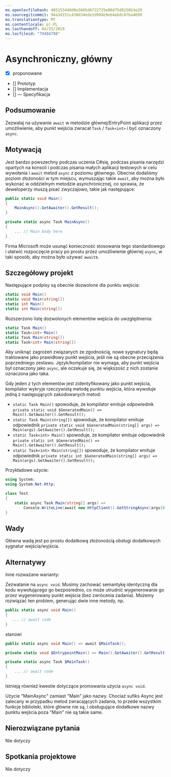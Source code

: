 ```yaml
---
ms.openlocfilehash: 405153448d0e3685d6f22725e00d75d9250b3e20
ms.sourcegitcommit: 94a3d151c438d34ede1d99de9eb4ebdc07ba4699
ms.translationtype: MT
ms.contentlocale: pl-PL
ms.lasthandoff: 04/25/2019
ms.locfileid: "79484798"
---
```

# <a name="async-main"></a>Asynchroniczny, główny

* [x] proponowane
* [] Prototyp
* [] Implementacja
* [] — Specyfikacja

## <a name="summary"></a>Podsumowanie
[summary]: #summary

Zezwalaj na używanie `await` w metodzie głównej/EntryPoint aplikacji przez umożliwienie, aby punkt wejścia zwracał `Task` / `Task<int>` i być oznaczony `async`.

## <a name="motivation"></a>Motywacją
[motivation]: #motivation

Jest bardzo powszechny podczas uczenia C#się, podczas pisania narzędzi opartych na konsoli i podczas pisania małych aplikacji testowych w celu wywołania i `await` metod `async` z poziomu głównego.  Obecnie dodaliśmy poziom złożoności w tym miejscu, wymuszając takie `await`, aby można było wykonać w oddzielnym metodzie asynchronicznej, co sprawia, że deweloperzy muszą pisać zwyczajowo, takie jak następujące:

```csharp
public static void Main()
{
    MainAsync().GetAwaiter().GetResult();
}

private static async Task MainAsync()
{
    ... // Main body here
}
```

Firma Microsoft może usunąć konieczność stosowania tego standardowego i ułatwić rozpoczęcie pracy po prostu przez umożliwienie głównej `async`, w taki sposób, aby można było używać `await`s.

## <a name="detailed-design"></a>Szczegółowy projekt
[design]: #detailed-design

Następujące podpisy są obecnie dozwolone dla punktu wejścia:

```csharp
static void Main()
static void Main(string[])
static int Main()
static int Main(string[])
```

Rozszerzono listę dozwolonych elementów wejścia do uwzględnienia:

```csharp
static Task Main()
static Task<int> Main()
static Task Main(string[])
static Task<int> Main(string[])
```

Aby uniknąć zagrożeń związanych ze zgodnością, nowe sygnatury będą traktowane jako prawidłowy punkt wejścia, jeśli nie są obecne przeciążenia poprzedniego zestawu.
Język/kompilator nie wymaga, aby punkt wejścia był oznaczony jako `async`, ale oczekuje się, że większość z nich zostanie oznaczona jako taka.

Gdy jeden z tych elementów jest zidentyfikowany jako punkt wejścia, kompilator wykryje rzeczywistą metodę punktu wejścia, która wywołuje jedną z następujących zakodowanych metod:
- ```static Task Main()``` spowoduje, że kompilator emituje odpowiednik ```private static void $GeneratedMain() => Main().GetAwaiter().GetResult();```
- ```static Task Main(string[])``` spowoduje, że kompilator emituje odpowiednik ```private static void $GeneratedMain(string[] args) => Main(args).GetAwaiter().GetResult();```
- ```static Task<int> Main()``` spowoduje, że kompilator emituje odpowiednik ```private static int $GeneratedMain() => Main().GetAwaiter().GetResult();```
- ```static Task<int> Main(string[])``` spowoduje, że kompilator emituje odpowiednik ```private static int $GeneratedMain(string[] args) => Main(args).GetAwaiter().GetResult();```

Przykładowe użycie:

```csharp
using System;
using System.Net.Http;

class Test
{
    static async Task Main(string[] args) =>
        Console.WriteLine(await new HttpClient().GetStringAsync(args[0]));
}
```

## <a name="drawbacks"></a>Wady
[drawbacks]: #drawbacks

Główna wadą jest po prostu dodatkową złożonością obsługi dodatkowych sygnatur wejścia/wyjścia.

## <a name="alternatives"></a>Alternatywy
[alternatives]: #alternatives

Inne rozważane warianty:

Zezwalanie na `async void`.  Musimy zachować semantykę identyczną dla kodu wywołującego go bezpośrednio, co może utrudnić wygenerowanie go przez wygenerowany punkt wejścia (bez zwrócenia zadania).  Możemy rozwiązać ten problem, generując dwie inne metody, np.

```csharp
public static async void Main()
{
   ... // await code
}
```

stanowi

```csharp
public static async void Main() => await $MainTask();

private static void $EntrypointMain() => Main().GetAwaiter().GetResult();

private static async Task $MainTask()
{
    ... // await code
}
```

Istnieją również kwestie dotyczące promowania użycia `async void`.

Użycie "MainAsync" zamiast "Main" jako nazwy.  Chociaż sufiks Async jest zalecany w przypadku metod zwracających zadania, to przede wszystkim funkcje biblioteki, które główne nie są, i obsługujące dodatkowe nazwy punktu wejścia poza "Main" nie są takie same.

## <a name="unresolved-questions"></a>Nierozwiązane pytania
[unresolved]: #unresolved-questions

Nie dotyczy

## <a name="design-meetings"></a>Spotkania projektowe

Nie dotyczy

